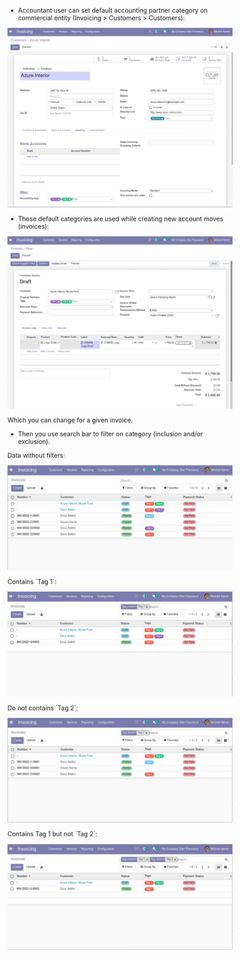 - Accountant user can set default accounting partner category on
  commercial entity (Invoicing \> Customers \> Customers):

![image](../static/description/company_accounting_partner_category.png)

- Those default categories are used while creating new account moves
  (invoices):

![image](../static/description/invoice_with_accounting_partner_category.png)

Which you can change for a given invoice.

- Then you use search bar to filter on category (inclusion and/or
  exclusion).

Data without filters:

![image](../static/description/without_filters_accounting_partner_category.png)

Contains \`Tag 1\`:

![image](../static/description/filters_invoice_contains_tag1_accounting_partner_category.png)

Do not contains \`Tag 2\`:

![image](../static/description/filters_invoice_without_tags2_accounting_partner_category.png)

Contains Tag 1 but not \`Tag 2\`:

![image](../static/description/filters_invoice_contains_tag1_without_tags2_accounting_partner_category.png)
